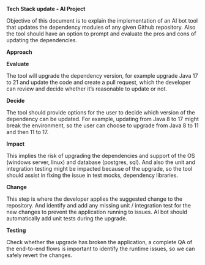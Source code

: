 **Tech Stack update - AI Project**

Objective of this document is to explain the implementation of an AI bot tool that updates the dependency modules of any given Github repository. Also the tool should have an option to prompt and evaluate the pros and cons of updating the dependencies. 

**Approach**

**Evaluate**
	
   The tool will upgrade the dependency version, for example upgrade Java 17 to 21 and update the code and create a pull request, which the developer can review and decide whether it’s reasonable to update or not.

**Decide**

   The tool should provide options for the user to decide which version of the dependency can be updated. For example, updating from Java 8 to 17 might break the environment, so the user can choose to upgrade from Java 8 to 11 and then 11 to 17. 
   
**Impact**

   This implies the risk of upgrading the dependencies and support of the OS (windows server, linux) and database (postgres, sql). And also the unit and integration testing might be impacted because of the upgrade, so the tool should assist in fixing the issue in test mocks, dependency libraries. 
   
**Change**
	
   This step is where the developer applies the suggested change to the repository. And identify and add any missing unit / integration test for the new changes to prevent the application running to issues. AI bot should automatically add unit tests during the upgrade.
   
**Testing**

   Check whether the upgrade has broken the application, a complete QA of the end-to-end flows is important to identify the runtime issues, so we can safely revert the changes.
